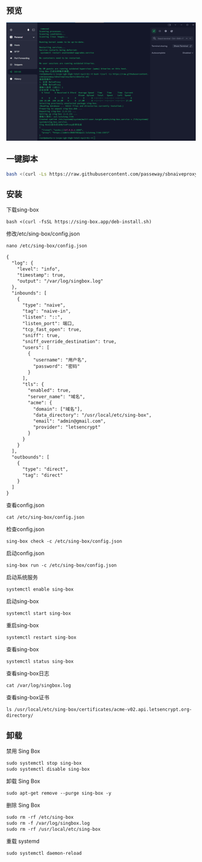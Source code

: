 ## 预览

![preview](预览.png)

## 一键脚本
```bash
bash <(curl -Ls https://raw.githubusercontent.com/passeway/sbnaiveproxy/main/sbnaive.sh)
```
## 安装
下载sing-box
```
bash <(curl -fsSL https://sing-box.app/deb-install.sh)
```
修改/etc/sing-box/config.json
```
nano /etc/sing-box/config.json
```
```
{
  "log": {
    "level": "info",
    "timestamp": true,
    "output": "/var/log/singbox.log"
  },
  "inbounds": [
    {
      "type": "naive",
      "tag": "naive-in",
      "listen": "::",
      "listen_port": 端口,
      "tcp_fast_open": true,
      "sniff": true,
      "sniff_override_destination": true,
      "users": [
        {
          "username": "用户名",
          "password": "密码"
        }
      ],
      "tls": {
        "enabled": true,
        "server_name": "域名",
        "acme": {
          "domain": ["域名"],
          "data_directory": "/usr/local/etc/sing-box",
          "email": "admin@gmail.com",
          "provider": "letsencrypt"
        }
      }
    }
  ],
  "outbounds": [
    {
      "type": "direct",
      "tag": "direct"
    }
  ]
}
```
查看config.json
```
cat /etc/sing-box/config.json
```
检查config.json
```
sing-box check -c /etc/sing-box/config.json
```
启动config.json
```
sing-box run -c /etc/sing-box/config.json
```
启动系统服务
```
systemctl enable sing-box
```
启动sing-box
```
systemctl start sing-box
```
重启sing-box
```
systemctl restart sing-box
```
查看sing-box
```
systemctl status sing-box
```
查看sing-box日志
```
cat /var/log/singbox.log
```
查看sing-box证书
```
ls /usr/local/etc/sing-box/certificates/acme-v02.api.letsencrypt.org-directory/
```


## 卸载
禁用 Sing Box
```
sudo systemctl stop sing-box
sudo systemctl disable sing-box
```
卸载 Sing Box
```
sudo apt-get remove --purge sing-box -y
```
删除 Sing Box
```
sudo rm -rf /etc/sing-box
sudo rm -f /var/log/singbox.log
sudo rm -rf /usr/local/etc/sing-box
```
重载 systemd
```
sudo systemctl daemon-reload
```

